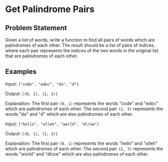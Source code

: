 # Get Palindrome Pairs
## Problem Statement
Given a list of words, write a function to find all pairs of words which are palindromes of each other. The result should be a list of pairs of indices, where each pair represents the indices of the two words in the original list that are palindromes of each other.

## Examples

Input: `["code", "edoc", "da", "d"]`

Output: `[(0, 1), (2, 3)]`

Explanation: The first pair `(0, 1)` represents the words "code" and "edoc" which are palindromes of each other. The second pair `(2, 3)` represents the words "da" and "d" which are also palindromes of each other.

Input: `["hello", "olleh", "world", "dlrow"]`

Output: `[(0, 1), (2, 3)]`

Explanation: The first pair `(0, 1)` represents the words "hello" and "olleh" which are palindromes of each other. The second pair `(2, 3)` represents the words "world" and "dlrow" which are also palindromes of each other.